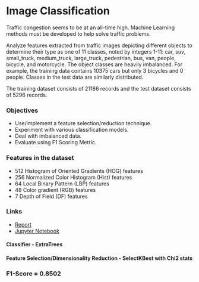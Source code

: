 # Image Classification

Traffic congestion seems to be at an all-time high. Machine Learning methods must be developed to help solve traffic problems. 

Analyze features extracted from traffic images depicting different objects to determine their type as one of 11 classes, noted by integers 1-11: car, suv, small_truck, medium_truck, large_truck, pedestrian, bus, van, people, bicycle, and motorcycle. The object classes are heavily imbalanced. For example, the training data contains 10375 cars but only 3 bicycles and 0 people. Classes in the test data are similarly distributed.

The training dataset consists of 21186 records and the test dataset consists of 5296 records.

### Objectives

* Use/implement a feature selection/reduction technique. 
* Experiment with various classification models.
* Deal with imbalanced data.
* Evaluate using F1 Scoring Metric.

### Features in the dataset

- 512 Histogram of Oriented Gradients (HOG) features
- 256 Normalized Color Histogram (Hist) features
- 64 Local Binary Pattern (LBP) features 
- 48 Color gradient (RGB) features
- 7 Depth of Field (DF) features

### Links

* [Report](report/012457289.pdf)
* [Jupyter Notebook](src/image_classifier_pr2.ipynb)

#### Classifier - ExtraTrees

#### Feature Selection/Dimensionality Reduction - SelectKBest with Chi2 stats

### F1-Score = 0.8502




